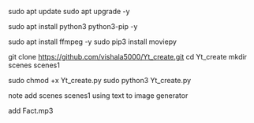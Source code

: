 sudo apt update
sudo apt upgrade -y

sudo apt install python3 python3-pip -y

sudo apt install ffmpeg -y
sudo pip3 install moviepy

git clone https://github.com/vishala5000/Yt_create.git
cd Yt_create
mkdir scenes scenes1

sudo chmod +x Yt_create.py
sudo python3 Yt_create.py

note
add scenes scenes1 using text to image generator 

add Fact.mp3 
